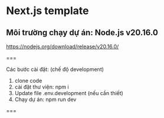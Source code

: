# Next.js template


## Môi trường chạy dự án: Node.js v20.16.0
https://nodejs.org/download/release/v20.16.0/


===

Các bước cài đặt: (chế độ development)
1. clone code
2. cài đặt thư viện: npm i
3. Update file .env.development (nếu cần thiết)
4. Chạy dự án: npm run dev

===